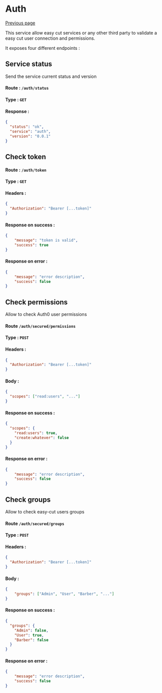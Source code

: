 # Auth

[Previous page](../README.md)

This service allow easy cut services or any other third party to validate a easy cut user connection and permissions.

It exposes four different endpoints :

## Service status

Send the service current status and version

#### Route : `/auth/status`

#### Type : `GET`

#### Response :

```json
{
  "status": "ok",
  "service": "auth",
  "version": "0.0.1"
}
```

## Check token

#### Route : `/auth/token`

#### Type : `GET`

#### Headers :

```json
{
  "Authorization": "Bearer [...token]"
}
```

#### Response on success :

```json
{
    "message": "token is valid",
    "success": true
}
```

#### Response on error :

```json
{
    "message": "error description",
    "success": false
}
```

## Check permissions

Allow to check Auth0 user permissions

#### Route `/auth/secured/permissions`

#### Type : `POST`

#### Headers :

```json
{
  "Authorization": "Bearer [...token]"
}
```

#### Body :

```json
{
  "scopes": ["read:users", "..."]
}
```

#### Response on success :

```json
{
  "scopes": {
    "read:users": true,
    "create:whatever": false
  }
}
```

#### Response on error :

```json
{
    "message": "error description",
    "success": false
}
```

## Check groups

Allow to check easy-cut users groups

#### Route `/auth/secured/groups`

#### Type : `POST`

#### Headers :

```json
{
  "Authorization": "Bearer [...token]"
}
```

#### Body :

```json
{
	"groups": ["Admin", "User", "Barber", "..."]
}
```

#### Response on success :

```json
{
  "groups": {
    "Admin": false,
    "User": true,
    "Barber": false
  }
}
```

#### Response on error :

```json
{
    "message": "error description",
    "success": false
}
```
